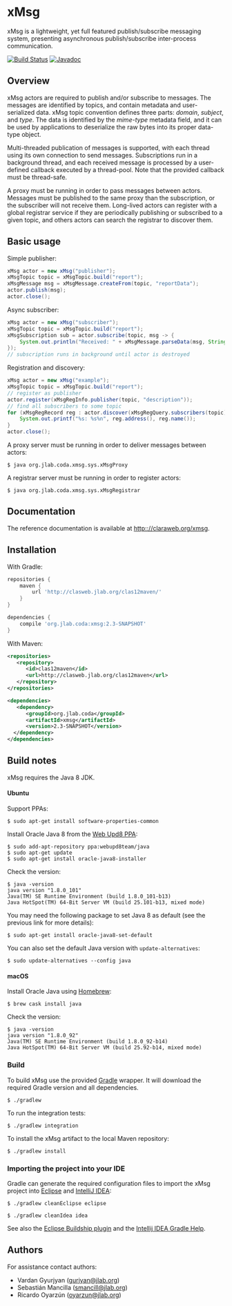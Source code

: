 # xMsg

xMsg is a lightweight, yet full featured publish/subscribe messaging system,
presenting asynchronous publish/subscribe inter-process communication.

[![Build Status](https://travis-ci.org/JeffersonLab/xmsg-java.svg?branch=master)](https://travis-ci.org/JeffersonLab/xmsg-java)
[![Javadoc](https://img.shields.io/badge/javadoc-2.3--SNAPSHOT-blue.svg?style=flat)](https://claraweb.jlab.org/xmsg/api/java/)

## Overview

xMsg actors are required to publish and/or subscribe to messages.
The messages are identified by topics, and contain metadata
and user-serialized data.
xMsg topic convention defines three parts:
_domain_, _subject_, and _type_.
The data is identified by the _mime-type_ metadata field,
and it can be used by applications to deserialize the raw bytes
into its proper data-type object.

Multi-threaded publication of messages is supported,
with each thread using its own connection to send messages.
Subscriptions run in a background thread,
and each received message is processed by a user-defined callback
executed by a thread-pool.
Note that the provided callback must be thread-safe.

A proxy must be running in order to pass messages between actors.
Messages must be published to the same proxy than the subscription,
or the subscriber will not receive them.
Long-lived actors can register with a global registrar service
if they are periodically publishing or subscribed to a given topic,
and others actors can search the registrar to discover them.


## Basic usage

Simple publisher:
```java
xMsg actor = new xMsg("publisher");
xMsgTopic topic = xMsgTopic.build("report");
xMsgMessage msg = xMsgMessage.createFrom(topic, "reportData");
actor.publish(msg);
actor.close();
```

Async subscriber:
```java
xMsg actor = new xMsg("subscriber");
xMsgTopic topic = xMsgTopic.build("report");
xMsgSubscription sub = actor.subscribe(topic, msg -> {
    System.out.println("Received: " + xMsgMessage.parseData(msg, String.class));
});
// subscription runs in background until actor is destroyed
```

Registration and discovery:
```java
xMsg actor = new xMsg("example");
xMsgTopic topic = xMsgTopic.build("report");
// register as publisher
actor.register(xMsgRegInfo.publisher(topic, "description"));
// find all subscribers to some topic
for (xMsgRegRecord reg : actor.discover(xMsgRegQuery.subscribers(topic))) {
    System.out.printf("%s: %s%n", reg.address(), reg.name());
}
actor.close();
```

A proxy server must be running in order to deliver messages between actors:
```
$ java org.jlab.coda.xmsg.sys.xMsgProxy
```

A registrar server must be running in order to register actors:
```
$ java org.jlab.coda.xmsg.sys.xMsgRegistrar
```


## Documentation

The reference documentation is available at <http:://claraweb.org/xmsg>.


## Installation

With Gradle:

```groovy
repositories {
    maven {
        url 'http://clasweb.jlab.org/clas12maven/'
    }
}

dependencies {
    compile 'org.jlab.coda:xmsg:2.3-SNAPSHOT'
}
```

With Maven:

```xml
<repositories>
   <repository>
      <id>clas12maven</id>
      <url>http://clasweb.jlab.org/clas12maven</url>
   </repository>
</repositories>

<dependencies>
   <dependency>
      <groupId>org.jlab.coda</groupId>
      <artifactId>xmsg</artifactId>
      <version>2.3-SNAPSHOT</version>
  </dependency>
</dependencies>
```


## Build notes

xMsg requires the Java 8 JDK.

#### Ubuntu

Support PPAs:

    $ sudo apt-get install software-properties-common

Install Oracle Java 8 from the
[Web Upd8 PPA](http://www.webupd8.org/2012/09/install-oracle-java-8-in-ubuntu-via-ppa.html):

    $ sudo add-apt-repository ppa:webupd8team/java
    $ sudo apt-get update
    $ sudo apt-get install oracle-java8-installer

Check the version:

    $ java -version
    java version "1.8.0_101"
    Java(TM) SE Runtime Environment (build 1.8.0_101-b13)
    Java HotSpot(TM) 64-Bit Server VM (build 25.101-b13, mixed mode)

You may need the following package to set Java 8 as default
(see the previous link for more details):

    $ sudo apt-get install oracle-java8-set-default

You can also set the default Java version with `update-alternatives`:

    $ sudo update-alternatives --config java

#### macOS

Install Oracle Java using [Homebrew](http://brew.sh/):

    $ brew cask install java

Check the version:

    $ java -version
    java version "1.8.0_92"
    Java(TM) SE Runtime Environment (build 1.8.0_92-b14)
    Java HotSpot(TM) 64-Bit Server VM (build 25.92-b14, mixed mode)

### Build

To build xMsg use the provided [Gradle](https://gradle.org/) wrapper.
It will download the required Gradle version and all dependencies.

    $ ./gradlew

To run the integration tests:

    $ ./gradlew integration

To install the xMsg artifact to the local Maven repository:

    $ ./gradlew install

### Importing the project into your IDE

Gradle can generate the required configuration files to import the xMsg
project into [Eclipse](https://eclipse.org/ide/) and
[IntelliJ IDEA](https://www.jetbrains.com/idea/):

    $ ./gradlew cleanEclipse eclipse

    $ ./gradlew cleanIdea idea

See also the [Eclipse Buildship plugin](http://www.vogella.com/tutorials/EclipseGradle/article.html)
and the [Intellij IDEA Gradle Help](https://www.jetbrains.com/help/idea/2016.2/gradle.html).


## Authors

For assistance contact authors:

* Vardan Gyurjyan    (<gurjyan@jlab.org>)
* Sebastián Mancilla (<smancill@jlab.org>)
* Ricardo Oyarzún    (<oyarzun@jlab.org>)
